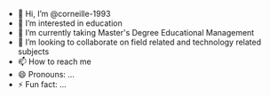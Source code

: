 - 👋 Hi, I’m @corneille-1993
- 👀 I’m interested in education
- 🌱 I’m currently taking Master's Degree Educational Management
- 💞️ I’m looking to collaborate on field related and technology related subjects
- 📫 How to reach me 
- 😄 Pronouns: ...
- ⚡ Fun fact: ...

<!---
corneille-1993/corneille-1993 is a ✨ special ✨ repository because its `README.md` (this file) appears on your GitHub profile.
You can click the Preview link to take a look at your changes.
--->
